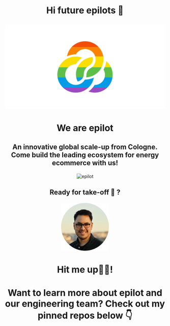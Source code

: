 # <p align="center">Hi future epilots 👋 </p>


<p align="center"><img alt="epilot" src="/epilot-flag.svg" width="600"></p>

# <p align="center">We are epilot</p>

## <p align="center">An innovative global scale-up from Cologne. Come build the leading ecosystem for energy ecommerce with us!</p>


<p align="center"><img alt="epilot" src="/epilot_gif .gif" width="600"></p>

## <p align="center">Ready for take-off 🚀 ?</p>

<p align="center"> <a href="https://www.linkedin.com/in/e-terima/">
         <img alt="eka_the_epilot" src="https://github.com/eterima/eterima/blob/main/eka_.png?raw=true"
         width=150" height="150"> </a> </p>
                                
# <p align="center"> Hit me up✌🏽! </p>

 



# <p align="center"> Want to learn more about epilot and our engineering team? Check out my pinned repos below 👇 </p>



<!--
**eterima/eterima** is a ✨ _special_ ✨ repository because its `README.md` (this file) appears on your GitHub profile.

Here are some ideas to get you started:

- 🔭 I’m currently working on ...
- 🌱 I’m currently learning ...
- 👯 I’m looking to collaborate on ...
- 🤔 I’m looking for help with ...
- 💬 Ask me about ...
- 📫 How to reach me: ...
- 😄 Pronouns: ...
- ⚡ Fun fact: ...
-->
